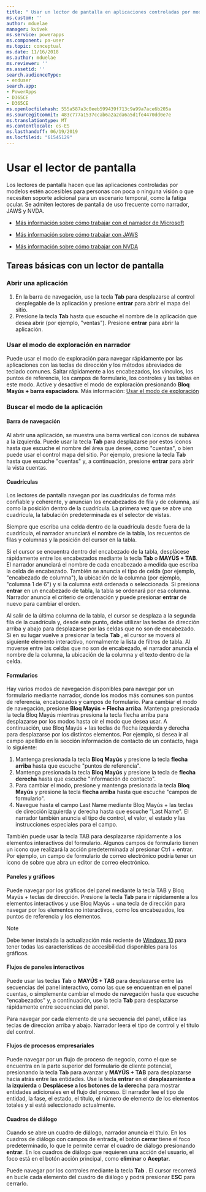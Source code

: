 ```yaml
---
title: " Usar un lector de pantalla en aplicaciones controladas por modelos | MicrosoftDocs"
ms.custom: ''
author: mduelae
manager: kvivek
ms.service: powerapps
ms.component: pa-user
ms.topic: conceptual
ms.date: 11/16/2018
ms.author: mduelae
ms.reviewer: ''
ms.assetid: ''
search.audienceType:
- enduser
search.app:
- PowerApps
- D365CE
- D365CE
ms.openlocfilehash: 555a587a3c0eeb599439f713c9a99a7ace6b205a
ms.sourcegitcommit: 483c777a1537ccab6a2a2da6a5d1fe4470dd0e7e
ms.translationtype: MT
ms.contentlocale: es-ES
ms.lasthandoff: 06/19/2019
ms.locfileid: "61545129"
---
```

# <a name="use-a-screen-reader"></a>Usar el lector de pantalla 


Los lectores de pantalla hacen que las aplicaciones controladas por modelos estén accesibles para personas con poca o ninguna visión o que necesiten soporte adicional para un escenario temporal, como la fatiga ocular. Se admiten lectores de pantalla de uso frecuente como narrador, JAWS y NVDA. 

- [Más información sobre cómo trabajar con el narrador de Microsoft](https://support.microsoft.com/help/22798)
- [Más información sobre cómo trabajar con JAWS](http://www.freedomscientific.com/Products/Blindness/JawsDocumentation)


- [Más información sobre cómo trabajar con NVDA](https://www.nvaccess.org/get-help/)


## <a name="basic-tasks-using-a-screen-reader"></a>Tareas básicas con un lector de pantalla 

### <a name="open-an-app"></a>Abrir una aplicación

1.  En la barra de navegación, use la tecla **Tab** para desplazarse al control desplegable de la aplicación y presione **entrar** para abrir el mapa del sitio.
2.  Presione la tecla **Tab** hasta que escuche el nombre de la aplicación que desea abrir (por ejemplo, "ventas"). Presione **entrar** para abrir la aplicación.

### <a name="use-scan-mode-in-narrator"></a>Usar el modo de exploración en narrador
Puede usar el modo de exploración para navegar rápidamente por las aplicaciones con las teclas de dirección y los métodos abreviados de teclado comunes. Saltar rápidamente a los encabezados, los vínculos, los puntos de referencia, los campos de formulario, los controles y las tablas en este modo. Active y desactive el modo de exploración presionando **Bloq Mayús + barra espaciadora**. Más información: [Usar el modo de exploración](https://support.microsoft.com/en-us/help/22809/windows-10-narrator-using-scan-mode)

### <a name="find-your-way-around-the-app"></a>Buscar el modo de la aplicación

#### <a name="navigation-bar"></a>Barra de navegación
Al abrir una aplicación, se muestra una barra vertical con iconos de subárea a la izquierda. Puede usar la tecla **Tab** para desplazarse por estos iconos hasta que escuche el nombre del área que desee, como "cuentas", o bien puede usar el control mapa del sitio. Por ejemplo, presione la tecla **Tab** hasta que escuche "cuentas" y, a continuación, presione **entrar** para abrir la vista cuentas.

#### <a name="grids"></a>Cuadrículas
Los lectores de pantalla navegan por las cuadrículas de forma más confiable y coherente, y anuncian los encabezados de fila y de columna, así como la posición dentro de la cuadrícula. La primera vez que se abre una cuadrícula, la tabulación predeterminada es el selector de vistas. 

Siempre que escriba una celda dentro de la cuadrícula desde fuera de la cuadrícula, el narrador anunciará el nombre de la tabla, los recuentos de filas y columnas y la posición del cursor en la tabla.

Si el cursor se encuentra dentro del encabezado de la tabla, desplácese rápidamente entre los encabezados mediante la tecla **Tab** o **MAYÚS + TAB**. El narrador anunciará el nombre de cada encabezado a medida que escriba la celda de encabezado. También se anuncia el tipo de celda (por ejemplo, "encabezado de columna"), la ubicación de la columna (por ejemplo, "columna 1 de 6") y si la columna está ordenada o seleccionada. Si presiona **entrar** en un encabezado de tabla, la tabla se ordenará por esa columna. Narrador anuncia el criterio de ordenación y puede presionar **entrar** de nuevo para cambiar el orden.

Al salir de la última columna de la tabla, el cursor se desplaza a la segunda fila de la cuadrícula y, desde este punto, debe utilizar las teclas de dirección arriba y abajo para desplazarse por las celdas que no son de encabezado. Si en su lugar vuelve a presionar la tecla **Tab** , el cursor se moverá al siguiente elemento interactivo, normalmente la lista de filtros de tabla. Al moverse entre las celdas que no son de encabezado, el narrador anuncia el nombre de la columna, la ubicación de la columna y el texto dentro de la celda.

#### <a name="forms"></a>Formularios
Hay varios modos de navegación disponibles para navegar por un formulario mediante narrador, donde los modos más comunes son puntos de referencia, encabezados y campos de formulario. Para cambiar el modo de navegación, presione **Bloq Mayús + Flecha arriba**. Mantenga presionada la tecla Bloq Mayús mientras presiona la tecla flecha arriba para desplazarse por los modos hasta oír el modo que desea usar. A continuación, use Bloq Mayús + las teclas de flecha izquierda y derecha para desplazarse por los distintos elementos. Por ejemplo, si desea ir al campo apellido en la sección información de contacto de un contacto, haga lo siguiente:

1.  Mantenga presionada la tecla **Bloq Mayús** y presione la tecla **flecha arriba** hasta que escuche "puntos de referencia".
2.  Mantenga presionada la tecla **Bloq Mayús** y presione la tecla de **flecha derecha** hasta que escuche "información de contacto".
3.  Para cambiar el modo, presione y mantenga presionada la tecla **Bloq Mayús** y presione la tecla **flecha arriba** hasta que escuche "campos de formulario".
4.  Navegue hasta el campo Last Name mediante Bloq Mayús + las teclas de dirección izquierda y derecha hasta que escuche "Last Name". El narrador también anuncia el tipo de control, el valor, el estado y las instrucciones especiales para el campo.

También puede usar la tecla TAB para desplazarse rápidamente a los elementos interactivos del formulario. Algunos campos de formulario tienen un icono que realizará la acción predeterminada al presionar Ctrl + entrar. Por ejemplo, un campo de formulario de correo electrónico podría tener un icono de sobre que abra un editor de correo electrónico. 

#### <a name="dashboardscharts"></a>Paneles y gráficos
Puede navegar por los gráficos del panel mediante la tecla TAB y Bloq Mayús + teclas de dirección. Presione la tecla **Tab** para ir rápidamente a los elementos interactivos y use Bloq Mayús + una tecla de dirección para navegar por los elementos no interactivos, como los encabezados, los puntos de referencia y los elementos.


> [!NOTE]
> Debe tener instalada la actualización más reciente de [Windows 10](http://www.microsoft.com/enable/products/windows10/default.aspx) para tener todas las características de accesibilidad disponibles para los gráficos.

#### <a name="interactive-dashboard-streams"></a>Flujos de paneles interactivos
Puede usar las teclas **Tab** o **MAYÚS + TAB** para desplazarse entre las secuencias del panel interactivo, como las que se encuentran en el panel cuentas, o simplemente cambiar el modo de navegación hasta que escuche "encabezados" y, a continuación, use la tecla **Tab** para desplazarse rápidamente entre secuencias del panel.

Para navegar por cada elemento de una secuencia del panel, utilice las teclas de dirección arriba y abajo. Narrador leerá el tipo de control y el título del control.

#### <a name="business-process-flows"></a>Flujos de procesos empresariales
Puede navegar por un flujo de proceso de negocio, como el que se encuentra en la parte superior del formulario de cliente potencial, presionando la tecla **Tab** para avanzar y **MAYÚS + TAB** para desplazarse hacia atrás entre las entidades. Use la tecla **entrar** en el **desplazamiento a la izquierda** o **Desplácese a los botones de la derecha** para mostrar entidades adicionales en el flujo del proceso. El narrador lee el tipo de entidad, la fase, el estado, el título, el número de elemento de los elementos totales y si está seleccionado actualmente.

#### <a name="dialog-boxes"></a>Cuadros de diálogo

Cuando se abre un cuadro de diálogo, narrador anuncia el título. En los cuadros de diálogo con campos de entrada, el botón **cerrar** tiene el foco predeterminado, lo que le permite cerrar el cuadro de diálogo presionando **entrar**. En los cuadros de diálogo que requieren una acción del usuario, el foco está en el botón acción principal, como **eliminar** o **Aceptar**.

Puede navegar por los controles mediante la tecla **Tab** . El cursor recorrerá en bucle cada elemento del cuadro de diálogo y podrá presionar **ESC** para cerrarlo.


